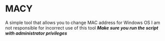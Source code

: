 # MACY
A simple tool that allows you to change MAC address for Windows OS
I am not responsible for incorrect use of this tool
***Make sure you run the script with administrator privileges***
